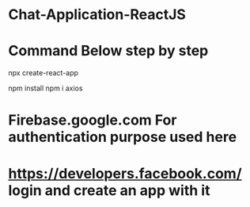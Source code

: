 # Chat-Application-ReactJS 
# Command Below step by step 
 npx create-react-app

 npm install 
 npm i axios


# Firebase.google.com For authentication purpose used here

# https://developers.facebook.com/   login and create an app with it
